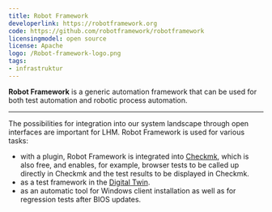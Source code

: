 ```yaml
---
title: Robot Framework
developerlink: https://robotframework.org
code: https://github.com/robotframework/robotframework
licensingmodel: open source
license: Apache
logo: /Robot-framework-logo.png
tags:
- infrastruktur
---
```

__Robot Framework__ is a generic automation framework that can be used for both test automation and robotic process automation.

---

The possibilities for integration into our system landscape through open interfaces are important for LHM.
Robot Framework is used for various tasks:

* with a plugin, Robot Framework is integrated into [Checkmk](checkmk), which is also free, and enables, for example, browser tests to be called up directly in Checkmk and the test results to be displayed in Checkmk.
* as a test framework in the [Digital Twin](https://muenchen.digital/projekte/digitaler-zwilling.html).
* as an automatic tool for Windows client installation as well as for regression tests after BIOS updates.
